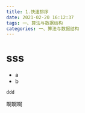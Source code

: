 ```yaml
---
title: 1.快速排序
date: 2021-02-20 16:12:37
tags: 一、算法与数据结构
categories: 一、算法与数据结构
---
```

sss
===
+ a
+ b
```
ddd
```
啊啊啊